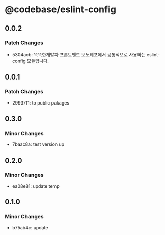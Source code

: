 # @codebase/eslint-config

## 0.0.2

### Patch Changes

- 5304acb: 똑똑한개발자 프론트엔드 모노레포에서 공통적으로 사용하는 eslint-config 모듈입니다.

## 0.0.1

### Patch Changes

- 29937f1: to public pakages

## 0.3.0

### Minor Changes

- 7baac8a: test version up

## 0.2.0

### Minor Changes

- ea08e81: update temp

## 0.1.0

### Minor Changes

- b75ab4c: update
